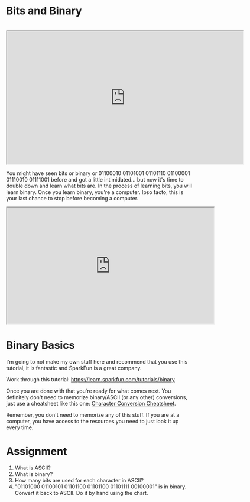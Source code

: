 # Bits and Binary

 <iframe allowfullscreen class="fr-draggable" height="360" src="https://www.youtube.com/embed/rrjqVaspsLY?wmode=opaque" width="640"></iframe>

  

You might have seen bits or binary or 01100010 01101001 01101110
01100001 01110010 01111001 before and got a little intimidated... but
now it's time to double down and learn what bits are. In the process of
learning bits, you will learn binary. Once you learn binary, you're a
computer. Ipso facto, this is your last chance to stop before becoming a
computer.

  

<iframe allow="accelerometer; autoplay; clipboard-write; encrypted-media; gyroscope; picture-in-picture" allowfullscreen class="fr-draggable" height="315" src="https://www.youtube.com/embed/DGhhOzzlS7w" title="YouTube video player" width="560">
</iframe>

# Binary Basics

I'm going to not make my own stuff here and recommend that you use this
tutorial, it is fantastic and SparkFun is a great company.

Work through this tutorial:
<a href="https://learn.sparkfun.com/tutorials/binary" rel="noopener"
target="_blank">https://learn.sparkfun.com/tutorials/binary</a>

Once you are done with that you're ready for what comes next. You
definitely don't need to memorize binary/ASCII (or any other)
conversions, just use a cheatsheet like this one:
<a href="https://catonmat.net/ascii-cheat-sheet" rel="noopener"
target="_blank">Character Conversion Cheatsheet</a>.

Remember, you don't need to memorize any of this stuff. If you are at a
computer, you have access to the resources you need to just look it up
every time.

# Assignment

1.  What is ASCII?
2.  What is binary?
3.  How many bits are used for each character in ASCII?
4.  "01101000 01100101 01101100 01101100 01101111 00100001" is in
    binary. Convert it back to ASCII. Do it by hand using the chart.
